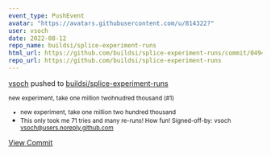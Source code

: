```yaml
---
event_type: PushEvent
avatar: "https://avatars.githubusercontent.com/u/814322?"
user: vsoch
date: 2022-08-12
repo_name: buildsi/splice-experiment-runs
html_url: https://github.com/buildsi/splice-experiment-runs/commit/0494eb2953ea85e7a2602643e653355d842dc2bb
repo_url: https://github.com/buildsi/splice-experiment-runs
---
```


<a href='https://github.com/vsoch' target='_blank'>vsoch</a> pushed to <a href='https://github.com/buildsi/splice-experiment-runs' target='_blank'>buildsi/splice-experiment-runs</a>

<small>new experiment, take one million twohnudred thousand (#1)

* new experiment, take one million two hundred thousand
* This only took me 71 tries and many re-runs! How fun!
Signed-off-by: vsoch <vsoch@users.noreply.github.com></small>

<a href='https://github.com/buildsi/splice-experiment-runs/commit/0494eb2953ea85e7a2602643e653355d842dc2bb' target='_blank'>View Commit</a>